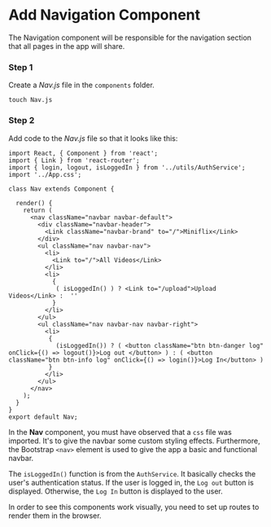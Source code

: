 # Add Navigation Component

The Navigation component will be responsible for the navigation section that all pages in the app will share.

### Step 1

Create a _Nav.js_ file in the `components` folder.

```code
touch Nav.js
```

### Step 2

Add code to the _Nav.js_ file so that it looks like this:

```code
import React, { Component } from 'react';
import { Link } from 'react-router';
import { login, logout, isLoggedIn } from '../utils/AuthService';
import '../App.css';

class Nav extends Component {

  render() {
    return (
      <nav className="navbar navbar-default">
        <div className="navbar-header">
          <Link className="navbar-brand" to="/">Miniflix</Link>
        </div>
        <ul className="nav navbar-nav">
          <li>
            <Link to="/">All Videos</Link>
          </li>
          <li>
            {
             ( isLoggedIn() ) ? <Link to="/upload">Upload Videos</Link> :  ''
            }
          </li>
        </ul>
        <ul className="nav navbar-nav navbar-right">
          <li>
           {
             (isLoggedIn()) ? ( <button className="btn btn-danger log" onClick={() => logout()}>Log out </button> ) : ( <button className="btn btn-info log" onClick={() => login()}>Log In</button> )
           }
          </li>
        </ul>
      </nav>
    );
  }
}
export default Nav;
```

In the **Nav** component, you must have observed that a `css` file was imported. It's to give the navbar some custom styling effects. Furthermore, the Bootstrap `<nav>` element is used to give the app a basic and functional navbar.

The `isLoggedIn()` function is from the `AuthService`. It basically checks the user's authentication status. If the user is logged in, the `Log out` button is displayed. Otherwise, the `Log In` button is displayed to the user.

In order to see this components work visually, you need to set up routes to render them in the browser.






